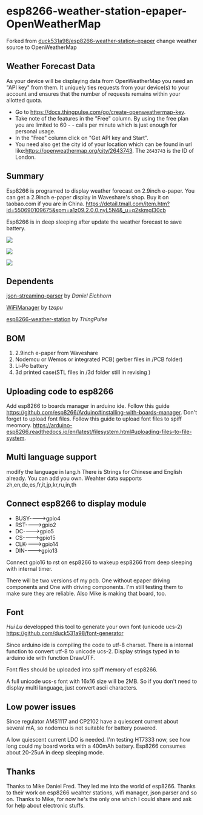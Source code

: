 # esp8266-weather-station-epaper-OpenWeatherMap

Forked from [duck531a98/esp8266-weather-station-epaper](https://github.com/duck531a98/esp8266-weather-station-epaper) change weather source to OpenWeatherMap

## Weather Forecast Data

As your device will be displaying data from OpenWeatherMap you need an "API key" from them. It uniquely ties requests from your device(s) to your account and ensures that the number of requests remains within your allotted quota.

-   Go to <https://docs.thingpulse.com/go/create-openweathermap-key>.
-   Take note of the features in the "Free" column. By using the free plan you are limited to 60 - - calls per minute which is just enough for personal usage.
-   In the "Free" column click on "Get API key and Start". 
-   You need also get the city id of your location which can be found in url like:<https://openweathermap.org/city/2643743>. The `2643743` is the ID of London.

## Summary

Esp8266 is programed to display weather forecast on 2.9inch e-paper.
You can get a 2.9inch e-paper display in Waveshare's shop. Buy it on taobao.com if you are in China. <https://detail.tmall.com/item.htm?id=550690109675&spm=a1z09.2.0.0.nyL5N4&_u=q2skmgl30cb>

Esp8266 is in deep sleeping after update the weather forecast to save battery.

![](https://github.com/duck531a98/esp8266-weather-station-epaper/raw/master/pics/20170715_113425.jpg)

![](https://github.com/duck531a98/esp8266-weather-station-epaper/raw/master/pics/20170715_152231.jpg)

![](https://github.com/duck531a98/esp8266-weather-station-epaper/raw/master/pics/20170715_152306.jpg)

## Dependents

[json-streaming-parser](https://github.com/squix78/json-streaming-parser) by _Daniel Eichhorn_

[WiFiManager](https://github.com/tzapu/WiFiManager) by _tzapu_

[esp8266-weather-station](https://github.com/ThingPulse/esp8266-weather-station) by _ThingPulse_

## BOM

1.  2.9inch e-paper from Waveshare
2.  Nodemcu or Wemos or integrated PCB( gerber files in /PCB folder)
3.  Li-Po battery
4.  3d printed case(STL files in /3d folder still in revising )

## Uploading code to esp8266

Add esp8266 to boards manager in arduino ide. Follow this guide <https://github.com/esp8266/Arduino#installing-with-boards-manager>.
Don't forget to upload font files. Follow this guide to upload font files to spiff meomory. <https://arduino-esp8266.readthedocs.io/en/latest/filesystem.html#uploading-files-to-file-system>.

## Multi language support

modify the language in lang.h 
There is Strings for Chinese and English already.
You can add you own.
Weahter data supports zh,en,de,es,fr,it,jp,kr,ru,in,th

## Connect esp8266 to display module

-   BUSY---->gpio4
-   RST---->gpio2
-   DC---->gpio5
-   CS---->gpio15
-   CLK---->gpio14
-   DIN---->gpio13

Connect gpio16 to rst on esp8266 to wakeup esp8266 from deep sleeping with internal timer.

There will be two versions of my pcb. One without epaper driving components and One with driving components. I'm still testing them to make sure they are reliable. Also Mike is making that board, too.

## Font

_Hui Lu_ developped this tool to generate your own font (unicode ucs-2)
<https://github.com/duck531a98/font-generator>

Since arduino ide is compiling the code to utf-8 charset. There is a internal function to convert utf-8 to unicode ucs-2. Display strings typed in to arduino ide with function DrawUTF.

Font files should be uploaded into spiff memory of esp8266.

A full unicode ucs-s font with 16x16 size will be 2MB. So if you don't need to display multi language, just convert ascii characters.

## Low power issues

Since regulator AMS1117 and CP2102 have a quiescent current about several mA, so nodemcu is not suitable for battery powered.

A low quiescent current LDO is needed. I'm testing HT7333 now, see how long could my board works with a 400mAh battery. Esp8266 consumes about 20-25uA in deep sleeping mode.

## Thanks

Thanks to Mike Daniel Fred. They led me into the world of esp8266. Thanks to their work on esp8266 weahter stations, wifi manager, json parser and so on. Thanks to Mike, for now he's the only one which I could share and ask for help about electronic stuffs.
